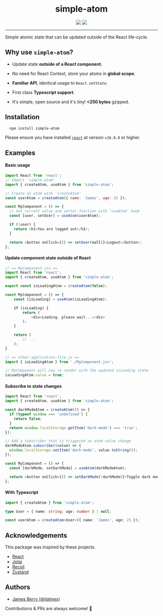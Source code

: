 <div align="center">
  <h1>simple-atom</h1>
  <a href="https://www.npmjs.com/package/simple-atom"><img src="https://img.shields.io/npm/v/simple-atom.svg?style=flat&color=brightgreen" target="_blank" /></a>
  <a href="./LICENSE"><img src="https://img.shields.io/badge/license-MIT-black" /></a>
  <br />
  <hr />
</div>

Simple atomic state that can be updated outside of the React life-cycle.

## Why use `simple-atom`?

- Update state **outside of a React component.**

- No need for React Context, store your atoms in **global scope**.

- **Familiar API**, identical usage to `React.setState`.

- First class **Typescript support**.

- It's simple, open source and it's tiny! **<250 bytes** gzipped.

## Installation

```bash
  npm install simple-atom
```

Please ensure you have installed [`react`](https://github.com/facebook/react) at version `v16.8.0` or higher.

## Examples

#### Basic usage

```javascript
import React from 'react';
// Import 'simple-atom'
import { createAtom, useAtom } from 'simple-atom';

// Create an atom with 'createAtom'
const userAtom = createAtom({ name: 'James', age: 25 });

const MyComponent = () => {
  // Get current value and setter function with 'useAtom' hook
  const [user, setUser] = useAtom(userAtom);

  if (!user) {
    return <h1>You are logged out</h1>;
  }

  return <button onClick={() => setUser(null)}>Logout</button>;
};
```

#### Update component state outside of React

```javascript
// == MyComponent.jsx ==
import React from 'react';
import { createAtom, useAtom } from 'simple-atom';

export const isLoadingAtom = createAtom(false);

const MyComponent = () => {
    const [isLoading] = useAtom(isLoadingAtom);

    if (isLoading) {
        return (
            <div>Loading, please wait...</div>
        );
    }

    return (
        // ...
    );
}

// == other-application-file.js ==
import { isLoadingAtom } from './MyComponent.jsx';

// MyComponent will now re-render with the updated isLoading state
isLoadingAtom.value = true;

```

#### Subscribe to state changes

```javascript
import React from 'react';
import { createAtom, useAtom } from 'simple-atom';

const darkModeAtom = createAtom(() => {
  if (typeof window === 'undefined') {
    return false;
  }
  return window.localStorage.getItem('dark-mode') === 'true';
});

// Add a subscriber that is triggered on atom value change
darkModeAtom.subscribe((value) => {
  window.localStorage.setItem('dark-mode', value.toString());
});

const MyComponent = () => {
  const [darkMode, setDarkMode] = useAtom(darkModeAtom);

  return <button onClick={() => setDarkMode(!darkMode)}>Toggle dark mode</button>;
};
```

#### With Typescript

```typescript
import { createAtom } from 'simple-atom';

type User = { name: string; age: number } | null;

const userAtom = createAtom<User>({ name: 'James', age: 25 });
```

## Acknowledgements

This package was inspired by these projects.

- [React](https://reactjs.org/docs/hooks-reference.html#usestate)
- [Jotai](https://github.com/pmndrs/jotai)
- [Recoil](https://recoiljs.org/)
- [Zustand](https://github.com/pmndrs/zustand)

## Authors

- [James Berry (@jlalmes)](https://twitter.com/@jlalmes)

Contributions & PRs are always welcome! 🙌
